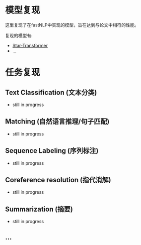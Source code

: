# 模型复现
这里复现了在fastNLP中实现的模型，旨在达到与论文中相符的性能。

复现的模型有:
- [Star-Transformer](Star_transformer/)
- ...

# 任务复现
## Text Classification (文本分类)
- still in progress


## Matching (自然语言推理/句子匹配)
- still in progress


## Sequence Labeling (序列标注)
- still in progress


## Coreference resolution (指代消解)
- still in progress


## Summarization (摘要)
- still in progress


## ...
